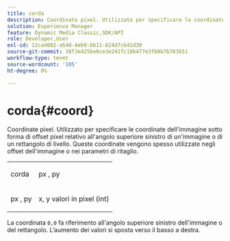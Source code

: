 ```yaml
---
title: corda
description: Coordinate pixel. Utilizzato per specificare le coordinate dell'immagine sotto forma di offset pixel relativo all'angolo superiore sinistro di un'immagine o di un rettangolo di livello. Queste coordinate vengono spesso utilizzate negli offset dell'immagine o nei parametri di ritaglio.
solution: Experience Manager
feature: Dynamic Media Classic,SDK/API
role: Developer,User
exl-id: 12ca4002-a540-4eb9-bb11-824d7cb41d30
source-git-commit: 38f3e425be0ce3e241fc18b477e3f68b7b763b51
workflow-type: tm+mt
source-wordcount: '105'
ht-degree: 0%

---
```


# corda{#coord}

Coordinate pixel. Utilizzato per specificare le coordinate dell&#39;immagine sotto forma di offset pixel relativo all&#39;angolo superiore sinistro di un&#39;immagine o di un rettangolo di livello. Queste coordinate vengono spesso utilizzate negli offset dell&#39;immagine o nei parametri di ritaglio.

<table id="simpletable_A686120953124ACB8803CB9C877252AB"> 
 <tr class="strow"> 
  <td class="stentry"> <p><span class="codeph"> <span class="varname"> corda</span> </span> </p> </td> 
  <td class="stentry"> <p><span class="codeph"> <span class="varname"> px</span> </span>, <span class="codeph"><span class="varname"> py</span></span> </p></td> 
 </tr> 
 <tr class="strow"> 
  <td class="stentry"> <p><span class="codeph"> <span class="varname"> px</span> </span>, <span class="codeph"><span class="varname"> py</span></span> </p></td> 
  <td class="stentry"> <p><span class="varname"> x</span>, <span class="varname"> y</span> valori in pixel (int) </p></td> 
 </tr> 
</table>

La coordinata `0,0` fa riferimento all&#39;angolo superiore sinistro dell&#39;immagine o del rettangolo. L’aumento dei valori si sposta verso il basso a destra.
